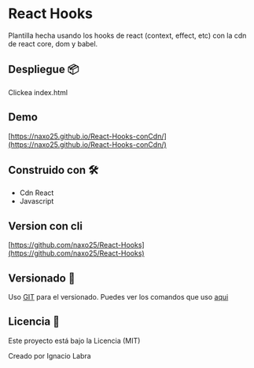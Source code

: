# React Hooks

Plantilla hecha usando los hooks de react (context, effect, etc) con la cdn de react core, dom y babel.

## Despliegue 📦

Clickea index.html

## Demo
[https://naxo25.github.io/React-Hooks-conCdn/](https://naxo25.github.io/React-Hooks-conCdn/)

## Construido con 🛠️

* Cdn React
* Javascript

## Version con cli
[https://github.com/naxo25/React-Hooks](https://github.com/naxo25/React-Hooks)

## Versionado 📌

Uso [GIT](https://git-scm.com/) para el versionado.
Puedes ver los comandos que uso [aqui](https://nacholabraweb.000webhostapp.com/docs/Tutoriales.html)

## Licencia 📄

Este proyecto está bajo la Licencia (MIT)

Creado por Ignacio Labra